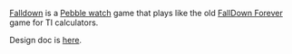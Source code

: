 [Falldown](https://apps.getpebble.com/applications/52b5584420fef47f82000011) is a [Pebble watch](http://getpebble.com/) game that plays like the old [FallDown Forever](http://www.ticalc.org/pub/86/asm/games/fd2.zip) game for TI calculators.

Design doc is [here](https://docs.google.com/document/d/1uZACM0iK8iEmIFaH3TRUqjV0uv8db0FIMSABnrRdYyw/edit).
